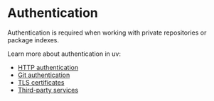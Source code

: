 # Authentication

Authentication is required when working with private repositories or package indexes.

Learn more about authentication in uv:

- [HTTP authentication](./http.md)
- [Git authentication](./git.md)
- [TLS certificates](./certificates.md)
- [Third-party services](./third-party.md)
